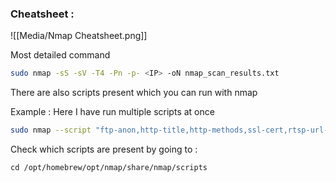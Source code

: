 
### Cheatsheet :
![[Media/Nmap Cheatsheet.png]]


Most detailed command
```bash
sudo nmap -sS -sV -T4 -Pn -p- <IP> -oN nmap_scan_results.txt
```

There are also scripts present which you can run with nmap

Example :
Here I have run multiple scripts at once 
```bash
sudo nmap --script "ftp-anon,http-title,http-methods,ssl-cert,rtsp-url-brute,pptp-version" -p21,80,443,554,1723 <IP>
```

Check which scripts are present by going to :
```bahs
cd /opt/homebrew/opt/nmap/share/nmap/scripts
```

